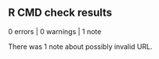 ## R CMD check results

0 errors | 0 warnings | 1 note

There was 1 note about possibly invalid URL.
